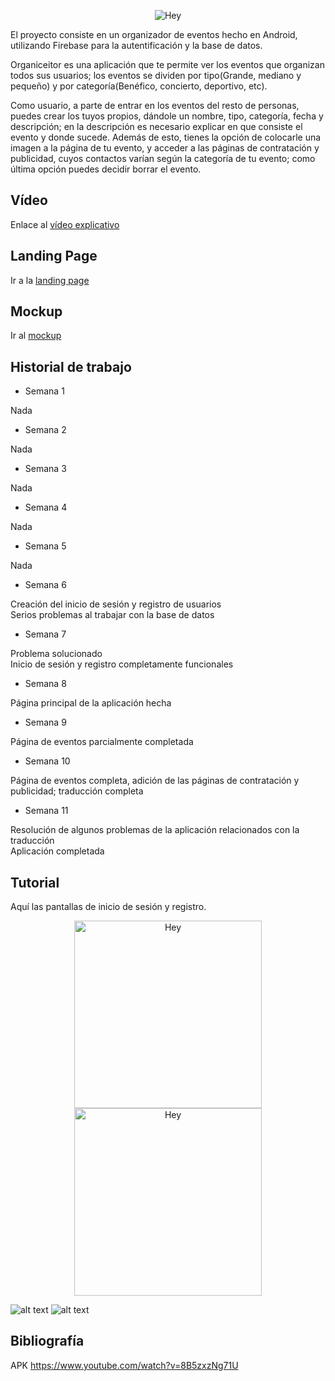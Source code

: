 <p align="center">
  <img src="https://github.com/rodrigolopezramoss/ProyectoFinCiclo-Organiceitor/blob/main/Capturas/titulo.png" alt="Hey"/>
</p>


El proyecto consiste en un organizador de eventos hecho en Android, utilizando Firebase para la autentificación y la base de datos.


Organiceitor es una aplicación que te permite ver los eventos que organizan todos sus usuarios; los eventos se dividen por tipo(Grande, mediano y pequeño) y por categoría(Benéfico, concierto, deportivo, etc).

Como usuario, a parte de entrar en los eventos del resto de personas, puedes crear los tuyos propios, dándole un nombre, tipo, categoría, fecha y descripción; en la descripción es necesario explicar en que consiste el evento y donde sucede. Además de esto, tienes la opción de colocarle una imagen a la página de tu evento, y acceder a las páginas de contratación y publicidad, cuyos contactos varían según la categoría de tu evento; como última opción puedes decidir borrar el evento.


## Vídeo
Enlace al [vídeo explicativo](https://youtu.be/HTveO6Sjwug)
## Landing Page

Ir a la [landing page](https://rodrigolopezramoss.github.io/landingPage/)

## Mockup

Ir al [mockup](https://github.com/rodrigolopezramoss/ProyectoFinCurso-Mockup)


## Historial de trabajo


* Semana 1

Nada

* Semana 2
 
Nada

* Semana 3

Nada

* Semana 4

Nada

* Semana 5

Nada

* Semana 6

Creación del inicio de sesión y registro de usuarios<br>Serios problemas al trabajar con la base de datos

* Semana 7

Problema solucionado<br>Inicio de sesión y registro completamente funcionales

* Semana 8

Página principal de la aplicación hecha

* Semana 9

Página de eventos parcialmente completada

* Semana 10

Página de eventos completa, adición de las páginas de contratación y publicidad; traducción completa

* Semana 11

Resolución de algunos problemas de la aplicación relacionados con la traducción<br>Aplicación completada



## Tutorial

Aquí las pantallas de inicio de sesión y registro.

<p align="center">
  <img src="https://github.com/rodrigolopezramoss/ProyectoFinCiclo-Organiceitor/blob/main/Capturas/CapturaLogin.png" width="300" alt="Hey"/>
  <img src="https://github.com/rodrigolopezramoss/ProyectoFinCiclo-Organiceitor/blob/main/Capturas/CapturaRegister.png" width="300" alt="Hey"/>
</p>


![alt text](https://github.com/rodrigolopezramoss/ProyectoFinCiclo-Organiceitor/blob/main/Capturas/Login.png)     ![alt text](https://github.com/rodrigolopezramoss/ProyectoFinCiclo-Organiceitor/blob/main/Capturas/Registro.png)


## Bibliografía

APK https://www.youtube.com/watch?v=8B5zxzNg71U
